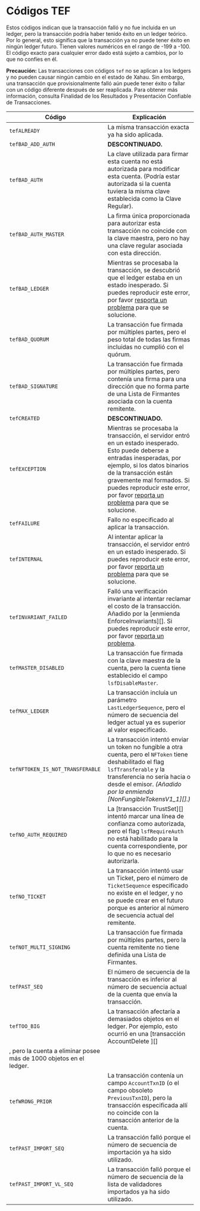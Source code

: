 # Códigos TEF

Estos códigos indican que la transacción falló y no fue incluida en un ledger, pero la transacción podría haber tenido éxito en un ledger teórico. Por lo general, esto significa que la transacción ya no puede tener éxito en ningún ledger futuro. Tienen valores numéricos en el rango de -199 a -100. El código exacto para cualquier error dado está sujeto a cambios, por lo que no confíes en él.

**Precaución:** Las transacciones con códigos `tef` no se aplican a los ledgers y no pueden causar ningún cambio en el estado de Xahau. Sin embargo, una transacción que provisionalmente falló aún puede tener éxito o fallar con un código diferente después de ser reaplicada. Para obtener más información, consulta Finalidad de los Resultados y Presentación Confiable de Transacciones.

| Código                             | Explicación                                                                                                                                                                                                                                                                                                      |
| -------------------------------- | ---------------------------------------------------------------------------------------------------------------------------------------------------------------------------------------------------------------------------------------------------------------------------------------------------------------- |
| `tefALREADY`                     | La misma transacción exacta ya ha sido aplicada.                                                                                                                                                                                                                                                             |
| `tefBAD_ADD_AUTH`                | **DESCONTINUADO.**                                                                                                                                                                                                                                                                                                  |
| `tefBAD_AUTH`                    | La clave utilizada para firmar esta cuenta no está autorizada para modificar esta cuenta. (Podría estar autorizada si la cuenta tuviera la misma clave establecida como la Clave Regular).                                                                                                                                                     |
| `tefBAD_AUTH_MASTER`             | La firma única proporcionada para autorizar esta transacción no coincide con la clave maestra, pero no hay una clave regular asociada con esta dirección.                                                                                                                                                                   |
| `tefBAD_LEDGER`                  | Mientras se procesaba la transacción, se descubrió que el ledger estaba en un estado inesperado. Si puedes reproducir este error, por favor [resporta un problema](https://github.com/ripple/rippled/issues) para que se solucione.                                                                                                         |
| `tefBAD_QUORUM`                  | La transacción fue firmada por múltiples partes, pero el peso total de todas las firmas incluidas no cumplió con el quórum.                                                                                                                                                                                                      |
| `tefBAD_SIGNATURE`               | La transacción fue firmada por múltiples partes, pero contenía una firma para una dirección que no forma parte de una Lista de Firmantes asociada con la cuenta remitente.                                                                                                                                                                         |
| `tefCREATED`                     | **DESCONTINUADO.**                                                                                                                                                                                                                                                                                                  |
| `tefEXCEPTION`                   | Mientras se procesaba la transacción, el servidor entró en un estado inesperado. Esto puede deberse a entradas inesperadas, por ejemplo, si los datos binarios de la transacción están gravemente mal formados. Si puedes reproducir este error, por favor [reporta un problema](https://github.com/ripple/rippled/issues) para que se solucione. |
| `tefFAILURE`                     | Fallo no especificado al aplicar la transacción.                                                                                                                                                                                                                                                                 |
| `tefINTERNAL`                    | Al intentar aplicar la transacción, el servidor entró en un estado inesperado. Si puedes reproducir este error, por favor [reporta un problema](https://github.com/ripple/rippled/issues) para que se solucione.                                                                                                               |
| `tefINVARIANT_FAILED`            | Falló una verificación invariante al intentar reclamar el costo de la transacción. Añadido por la \[enmienda EnforceInvariants]\[]. Si puedes reproducir este error, por favor [reporta un problema](https://github.com/ripple/rippled/issues).                                                                                        |
| `tefMASTER_DISABLED`             | La transacción fue firmada con la clave maestra de la cuenta, pero la cuenta tiene establecido el campo `lsfDisableMaster`.                                                                                                                                                                                                  |
| `tefMAX_LEDGER`                  | La transacción incluía un parámetro `LastLedgerSequence`, pero el número de secuencia del ledger actual ya es superior al valor especificado.                                                                                                                                                                  |
| `tefNFTOKEN_IS_NOT_TRANSFERABLE` | La transacción intentó enviar un token no fungible a otra cuenta, pero el `NFToken` tiene deshabilitado el flag `lsfTransferable` y la transferencia no sería hacia o desde el emisor. _(Añadido por la enmienda \[NonFungibleTokensV1\_1]\[].)_                                                               |
| `tefNO_AUTH_REQUIRED`            | La \[transacción TrustSet]\[] intentó marcar una línea de confianza como autorizada, pero el flag `lsfRequireAuth` no está habilitado para la cuenta correspondiente, por lo que no es necesario autorizarla.                                                                                                                          |
| `tefNO_TICKET`                   | La transacción intentó usar un Ticket, pero el número de `TicketSequence` especificado no existe en el ledger, y no se puede crear en el futuro porque es anterior al número de secuencia actual del remitente.                                                                                          |
| `tefNOT_MULTI_SIGNING`           | La transacción fue firmada por múltiples partes, pero la cuenta remitente no tiene definida una Lista de Firmantes.                                                                                                                                                                                                                             |
| `tefPAST_SEQ`                    | El número de secuencia de la transacción es inferior al número de secuencia actual de la cuenta que envía la transacción.                                                                                                                                                                                         |
| `tefTOO_BIG`                     | La transacción afectaría a demasiados objetos en el ledger. Por ejemplo, esto ocurrió en una \[transacción AccountDelete ]\[]
, pero la cuenta a eliminar posee más de 1000 objetos en el ledger.                                                                                                                        |
| `tefWRONG_PRIOR`                 | La transacción contenía un campo `AccountTxnID` (o el campo obsoleto `PreviousTxnID`), pero la transacción especificada allí no coincide con la transacción anterior de la cuenta.                                                                                                                              |
| `tefPAST_IMPORT_SEQ`             | La transacción falló porque el número de secuencia de importación ya ha sido utilizado.                                                                                                                                                                                                                                 |
| `tefPAST_IMPORT_VL_SEQ`          | La transacción falló porque el número de secuencia de la lista de validadores importados ya ha sido utilizado.                                                                                                                                                                                                                  |

